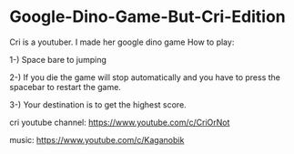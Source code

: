 # Google-Dino-Game-But-Cri-Edition
Cri is a youtuber. I made her google dino game
How to play:

1-) Space bare to jumping

2-) If you die the game will stop automatically and you have to press the spacebar to restart the game.

3-) Your destination is to get the highest score.

cri youtube channel: https://www.youtube.com/c/CriOrNot

music: https://www.youtube.com/c/Kaganobik

